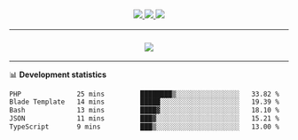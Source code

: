 <h3 align="center">
  <a href="https://github.com/hwalker928">
      <img src="https://img.shields.io/github/followers/hwalker928?label=Followers&style=for-the-badge&color=lightblue">
  </a>
  <a href="https://harryw.link/discord" alt="Discord">
      <img src="https://img.shields.io/discord/738451951758606336?label=discord&style=for-the-badge&color=lightblue"/>
  </a>
  <a href="https://harryw.link/sparked" alt="Sparked Host">
      <img src="https://img.shields.io/static/v1?label=Sponsor&message=Sparked%20Host&color=yellow&style=for-the-badge"/>
  </a>
</h3>

<hr>


<h3 align="center">
  <a href="https://github.com/hwalker928">
      <img src="https://github-profile-trophy.vercel.app/?username=hwalker928&no-bg=true&no-frame=true">
  </a>
</h3>


<hr>

📊 **Development statistics**

<!--START_SECTION:waka-->

```txt
PHP              25 mins         ████████▒░░░░░░░░░░░░░░░░   33.82 %
Blade Template   14 mins         █████░░░░░░░░░░░░░░░░░░░░   19.39 %
Bash             13 mins         ████▓░░░░░░░░░░░░░░░░░░░░   18.10 %
JSON             11 mins         ███▓░░░░░░░░░░░░░░░░░░░░░   15.21 %
TypeScript       9 mins          ███▒░░░░░░░░░░░░░░░░░░░░░   13.00 %
```

<!--END_SECTION:waka-->
